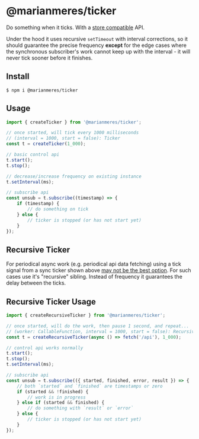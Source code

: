 # @marianmeres/ticker

Do something when it ticks. With a [store compatible](https://github.com/marianmeres/store) API.

Under the hood it uses recursive `setTimeout` with interval corrections,
so it should guarantee the precise frequency **except** for the edge cases where the synchronous
subscriber's work cannot keep up with the interval - it will never tick sooner before it
finishes.

## Install

```shell
$ npm i @marianmeres/ticker
```

## Usage

```typescript
import { createTicker } from '@marianmeres/ticker';

// once started, will tick every 1000 milliseconds
// (interval = 1000, start = false): Ticker
const t = createTicker(1_000);

// basic control api
t.start();
t.stop();

// decrease/increase frequency on existing instance
t.setInterval(ms);

// subscribe api
const unsub = t.subscribe((timestamp) => {
	if (timestamp) {
		// do something on tick
	} else {
		// ticker is stopped (or has not start yet)
	}
});
```

## Recursive Ticker

For periodical async work (e.g. periodical api data fetching) using a tick signal from a sync
ticker shown above [may not be the best option](https://developer.mozilla.org/en-US/docs/Web/API/setInterval#ensure_that_execution_duration_is_shorter_than_interval_frequency).
For such cases use it's "recursive" sibling. Instead of frequency it guarantees the delay
between the ticks.

## Recursive Ticker Usage

```typescript
import { createRecursiveTicker } from '@marianmeres/ticker';

// once started, will do the work, then pause 1 second, and repeat...
// (worker: CallableFunction, interval = 1000, start = false): RecursiveTicker
const t = createRecursiveTicker(async () => fetch('/api'), 1_000);

// control api works normally
t.start();
t.stop();
t.setInterval(ms);

// subscribe api
const unsub = t.subscribe(({ started, finished, error, result }) => {
	// both `started` and `finished` are timestamps or zero
	if (started && !finished) {
		// work is in progress
	} else if (started && finished) {
		// do something with `result` or `error`
	} else {
		// ticker is stopped (or has not start yet)
	}
});
```
